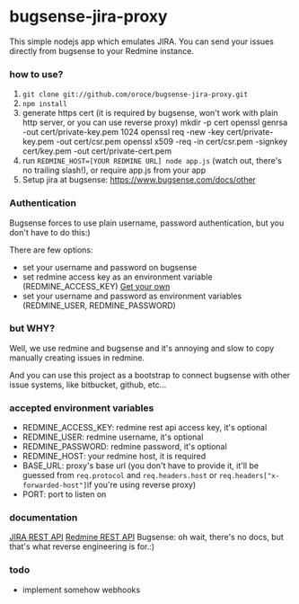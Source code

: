 bugsense-jira-proxy
===================

This simple nodejs app which emulates JIRA. You can send your issues directly from bugsense to your Redmine instance.

### how to use?

1. `git clone git://github.com/oroce/bugsense-jira-proxy.git`
2. `npm install`
3. generate https cert (it is required by bugsense, won't work with plain http server, or you can use reverse proxy)
	mkdir -p cert
	openssl genrsa -out cert/private-key.pem 1024 
	openssl req -new -key cert/private-key.pem -out cert/csr.pem 
	openssl x509 -req -in cert/csr.pem -signkey cert/key.pem -out cert/private-cert.pem
4. run `REDMINE_HOST=[YOUR REDMINE URL] node app.js` (watch out, there's no trailing slash!), or require app.js from your app
5. Setup jira at bugsense: https://www.bugsense.com/docs/other

### Authentication

Bugsense forces to use plain username, password authentication, but you don't have to do this:)

There are few options:
* set your username and password on bugsense
* set redmine access key as an environment variable (REDMINE_ACCESS_KEY) [Get your own](http://www.redmine.org/projects/redmine/wiki/Rest_api#Authentication)
* set your username and password as environment variables (REDMINE_USER, REDMINE_PASSWORD)

### but WHY?

Well, we use redmine and bugsense and it's annoying and slow to copy manually creating issues in redmine.

And you can use this project as a bootstrap to connect bugsense with other issue systems, like bitbucket, github, etc...

### accepted environment variables

* REDMINE_ACCESS_KEY: redmine rest api access key, it's optional
* REDMINE_USER: redmine username, it's optional
* REDMINE_PASSWORD: redmine password, it's optional
* REDMINE_HOST: your redmine host, it is required
* BASE_URL: proxy's base url (you don't have to provide it, it'll be guessed from `req.protocol` and `req.headers.host` or `req.headers["x-forwarded-host"]`if you're using reverse proxy)
* PORT: port to listen on

### documentation

[JIRA REST API](https://docs.atlassian.com/jira/REST/latest/)
[Redmine REST API](http://www.redmine.org/projects/redmine/wiki/Rest_api#API-Description)
Bugsense: oh wait, there's no docs, but that's what reverse engineering is for.:)

### todo

* implement somehow webhooks